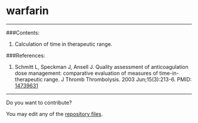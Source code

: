 warfarin
==================


-----------------------------------------------------
###Contents:

1.    Calculation of time in therapeutic range. 


###References:
1.    Schmitt L, Speckman J, Ansell J. Quality assessment of anticoagulation dose management: comparative evaluation of measures of time-in-therapeutic range. J Thromb Thrombolysis. 2003 Jun;15(3):213-6. PMID: [14739631](http://pubmed.gov/14739631)

--------------------------------------------
Do you want to contribute?

You may edit any of the [repository files](https://github.com/anticoagulation/warfarin).

